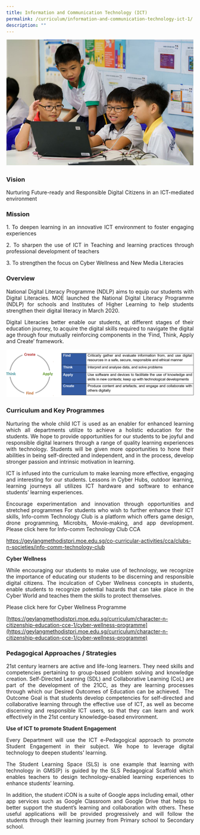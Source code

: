 ```yaml
---
title: Information and Communication Technology (ICT)
permalink: /curriculum/information-and-communication-technology-ict-1/
description: ""
---
```

![](/images/ICT%201.jpg)

### Vision
<p style="text-align: justify;">Nurturing Future-ready and Responsible Digital Citizens in an ICT-mediated environment

### Mission
<p style="text-align: justify;">1.  	To deepen learning in an innovative ICT environment to foster engaging experiences<br>
<p style="text-align: justify;">2.  	To sharpen the use of ICT in Teaching and learning practices through professional development of teachers
<p style="text-align: justify;">3.  	To strengthen the focus on Cyber Wellness and New Media Literacies



### Overview
<p style="text-align: justify;">National Digital Literacy Programme (NDLP) aims to equip our students with Digital Literacies.
MOE launched the National Digital Literacy Programme (NDLP) for schools and Institutes of Higher Learning to help students strengthen their digital literacy in March 2020.
  
<p style="text-align: justify;">Digital Literacies better enable our students, at different stages of their education journey, to acquire the digital skills required to navigate the digital age through four mutually reinforcing components in the ‘Find, Think, Apply and Create’ framework.

![](/images/ICT.png)

### Curriculum and Key Programmes
<p style="text-align: justify;">Nurturing the whole child
ICT is used as an enabler for enhanced learning which all departments utilize to achieve a holistic education for the students. We hope to provide opportunities for our students to be joyful and responsible digital learners through a range of quality learning experiences with technology. Students will be given more opportunities to hone their abilities in being self-directed and independent, and in the process, develop stronger passion and intrinsic motivation in learning.

<p style="text-align: justify;">ICT is infused into the curriculum to make learning more effective, engaging and interesting for our students. Lessons in Cyber Hubs, outdoor learning, learning journeys all utilizes ICT hardware and software to enhance students’ learning experiences.
 
<p style="text-align: justify;">Encourage experimentation and innovation through opportunities and stretched programmes
For students who wish to further enhance their ICT skills, Info-comm Technology Club is a platform which offers game design, drone programming, Microbits, Movie-making, and app development.
Please click here for Info-comm Technology Club CCA
	
https://geylangmethodistpri.moe.edu.sg/co-curricular-activities/cca/clubs-n-societies/info-comm-technology-club

**Cyber Wellness**
<p style="text-align: justify;">While encouraging our students to make use of technology, we recognize the importance of educating our students to be discerning and responsible digital citizens. The inculcation of Cyber Wellness concepts in students, enable students to recognize potential hazards that can take place in the Cyber World and teaches them the skills to protect themselves.

<p style="text-align: justify;">Please click here for Cyber Wellness Programme

[https://geylangmethodistpri.moe.edu.sg/curriculum/character-n-citizenship-education-cce-1/cyber-wellness-programme](https://geylangmethodistpri.moe.edu.sg/curriculum/character-n-citizenship-education-cce-1/cyber-wellness-programme)


### Pedagogical Approaches / Strategies
<p style="text-align: justify;">21st century learners are active and life-long learners. They need skills and competencies pertaining to group-based problem solving and knowledge creation. Self-Directed Learning (SDL) and Collaborative Learning (CoL) are part of the development of the 21CC, as they are learning processes through which our Desired Outcomes of Education can be achieved.  The Outcome Goal is that students develop competencies for self-directed and collaborative learning through the effective use of ICT, as well as become discerning and responsible ICT users, so that they can learn and work effectively in the 21st century knowledge-based environment.

**Use of ICT to promote Student Engagement**
<p style="text-align: justify;">Every Department will use the ICT e-Pedagogical approach to promote Student Engagement in their subject. We hope to leverage digital technology to deepen students' learning.

<p style="text-align: justify;">The Student Learning Space (SLS) is one example that learning with technology in GMS(P) is guided by the SLS Pedagogical Scaffold which enables teachers to design technology-enabled learning experiences to enhance students’ learning.

<p style="text-align: justify;">In addition, the student iCON is a suite of Google apps including email, other app services such as Google Classroom and Google Drive that helps to better support the student’s learning and collaboration with others. These useful applications will be provided progressively and will follow the students through their learning journey from Primary school to Secondary school.